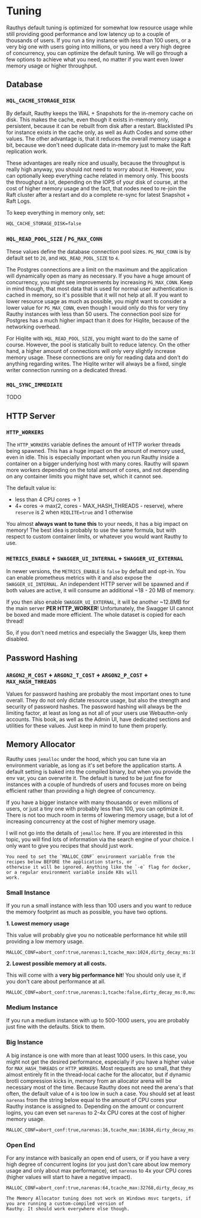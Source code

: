 # Tuning

Rauthys default tuning is optimized for somewhat low resource usage while still providing good performance and low
latency up to a couple of thousands of users. If you run a tiny instance with less than 100 users, or a very big one
with users going into millions, or you need a very high degree of concurrency, you can optimize the default tuning.
We will go through a few options to achieve what you need, no matter if you want even lower memory usage or higher
throughput.

## Database

### `HQL_CACHE_STORAGE_DISK`

By default, Rauthy keeps the WAL + Snapshots for the in-memory cache on disk. This makes the cache, even though it
exists in-memory only, persistent, because it can be rebuilt from disk after a restart. Blacklisted IPs for instance
exists in the cache only, as well as Auth Codes and some other values. The other advantage is, that it reduces the
overall memory usage a bit, because we don't need duplicate data in-memory just to make the Raft replication work.

These advantages are really nice and usually, because the throughput is really high anyway, you should not need to
worry about it. However, you can optionally keep everything cache related in memory only. This boosts the throughput
a lot, depending on the IOPS of your disk of course, at the cost of higher memory usage and the fact, that nodes need
to re-join the Raft cluster after a restart and do a complete re-sync for latest Snapshot + Raft Logs.

To keep everything in memory only, set:

```
HQL_CACHE_STORAGE_DISK=false
```

### `HQL_READ_POOL_SIZE` / `PG_MAX_CONN`

These values define the database connection pool sizes. `PG_MAX_CONN` is by default set to `20`, and
`HQL_READ_POOL_SIZE` to `4`.

The Postgres connections are a limit on the maximum and the application will dynamically open as many as necessary. If
you have a huge amount of concurrency, you might see improvements by increasing `PG_MAX_CONN`. Keep in mind though, that
most data that is used for normal user authentication is cached in memory, so it's possible that it will not help at
all. If you want to lower resource usage as much as possible, you might want to consider a lower value for
`PG_MAX_CONN`, even though I would only do this for very tiny Rauthy instances with less than 50 users. The connection
pool size for Postgres has a much higher impact than it does for Hiqlite, because of the networking overhead.

For Hiqlite with `HQL_READ_POOL_SIZE`, you might want to do the same of course. However, the pool is statically built to
reduce latency. On the other hand, a higher amount of connections will only very slightly increase memory usage. These
connections are only for reading data and don't do anything regarding writes. The Hiqlite writer will always be a fixed,
single writer connection running on a dedicated thread.

### `HQL_SYNC_IMMEDIATE`

TODO

## HTTP Server

### `HTTP_WORKERS`

The `HTTP_WORKERS` variable defines the amount of HTTP worker threads being spawned. This has a huge impact on the
amount of memory used, even in idle. This is especially important when you run Rauthy inside a container on a bigger
underlying host with many cores. Rauthy will spawn more workers depending on the total amount of cores, and not
depending on any container limits you might have set, which it cannot see.

The default value is:

- less than 4 CPU cores -> 1
- 4+ cores -> max(2, cores - MAX_HASH_THREADS - reserve), where `reserve` is 2 when `HIQLITE=true` and 1 otherwise

You almost **always want to tune this** to your needs, it has a big impact on memory! The best idea is probably to use
the same formula, but with respect to custom container limits, or whatever you would want Rauthy to use.

### `METRICS_ENABLE` + `SWAGGER_UI_INTERNAL` + `SWAGGER_UI_EXTERNAL`

In newer versions, the `METRICS_ENABLE` is `false` by default and opt-in. You can enable prometheus metrics with it and
also expose the `SWAGGER_UI_INTERNAL`. An independent HTTP server will be spawned and if both values are active, it will
consume an additional ~18 - 20 MB of memory.

If you then also enable `SWAGGER_UI_EXTERNAL`, it will be another ~12.8MB for the main server **PER HTTP_WORKER**!
Unfortunately, the Swagger UI cannot be boxed and made more efficient. The whole dataset is copied for each thread!

So, if you don't need metrics and especially the Swagger UIs, keep them disabled.

## Password Hashing

### `ARGON2_M_COST` + `ARGON2_T_COST` + `ARGON2_P_COST` + `MAX_HASH_THREADS`

Values for password hashing are probably the most important ones to tune overall. They do not only dictate resource
usage, but also the strength and security of password hashes. The password hashing will always be the limiting factor,
at least as long as not all of your users use Webauthn-only accounts. This book, as well as the Admin UI, have dedicated
sections and utilities for these values. Just keep in mind to tune them properly.

## Memory Allocator

Rauthy uses `jemalloc` under the hood, which you can tune via an environment variable, as long as it's set before the
application starts. A default setting is baked into the compiled binary, but when you provide the env var, you can
overwrite it. The default is tuned to be just fine for instances with a couple of hundreds of users and focuses more
on being efficient rather than providing a high degree of concurrency.

If you have a bigger instance with many thousands or even millions of users, or just a tiny one with probably less than
100, you can optimize it. There is not too much room in terms of lowering memory usage, but a lot of increasing
concurrency at the cost of higher memory usage.

I will not go into the details of `jemalloc` here. If you are interested in this topic, you will find lots of
information via the search engine of your choice. I only want to give you recipes that should just work.

```admonish caution
You need to set the `MALLOC_CONF` environment variable from the recipes below BEFORE the application starts, or 
otherwise it will be ignored. Anything like the `-e` flag for docker, or a regular environment variable inside K8s will 
work.
```

### Small Instance

If you run a small instance with less than 100 users and you want to reduce the memory footprint as much as possible,
you have two options.

**1. Lowest memory usage**

This value will probably give you no noticeable performance hit while still providing a low memory usage.

```
MALLOC_CONF=abort_conf:true,narenas:1,tcache_max:1024,dirty_decay_ms:1000,muzzy_decay_ms:1000
```

**2. Lowest possible memory at all costs.**

This will come with a **very big performance hit**! You should only use it, if you don't care about performance at all.

```
MALLOC_CONF=abort_conf:true,narenas:1,tcache:false,dirty_decay_ms:0,muzzy_decay_ms:0
```

### Medium Instance

If you run a medium instance with up to 500-1000 users, you are probably just fine with the defaults. Stick to them.

### Big Instance

A big instance is one with more than at least 1000 users. In this case, you might not get the desired performance,
especially if you have a higher value for `MAX_HASH_THREADS` or `HTTP_WORKERS`. Most requests are so small, that they
almost entirely fit in the thread-local cache for the allocator, but if dynamic brotli compression kicks in, memory
from an allocator arena will be necessary most of the time. Because Rauthy does not need the arena's that often, the
default value of `4` is too low in such a case. You should set at least `narenas` from the string below equal to the
amount of CPU cores your Rauthy instance is assigned to. Depending on the amount or concurrent logins, you can even set
`narenas` to 2-4x CPU cores at the cost of higher memory usage.

```
MALLOC_CONF=abort_conf:true,narenas:16,tcache_max:16384,dirty_decay_ms:10000,muzzy_decay_ms:10000
```

### Open End

For any instance with basically an open end of users, or if you have a very high degree of concurrent logins (or you
just
don't care about low memory usage and only about max performance), set `narenas` to 4x your CPU cores (higher values
will start to have a negative impact).

```
MALLOC_CONF=abort_conf:true,narenas:64,tcache_max:32768,dirty_decay_ms:30000,muzzy_decay_ms:30000
```

```admonish note
The Memory Allocator tuning does not work on Windows msvc targets, if you are running a custom-compiled version of 
Rauthy. It should work everywhere else though.
```
